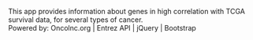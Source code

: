 This app provides information about genes in high correlation with TCGA survival data, for several types of cancer.  
Powered by: Oncolnc.org | Entrez API | jQuery | Bootstrap
